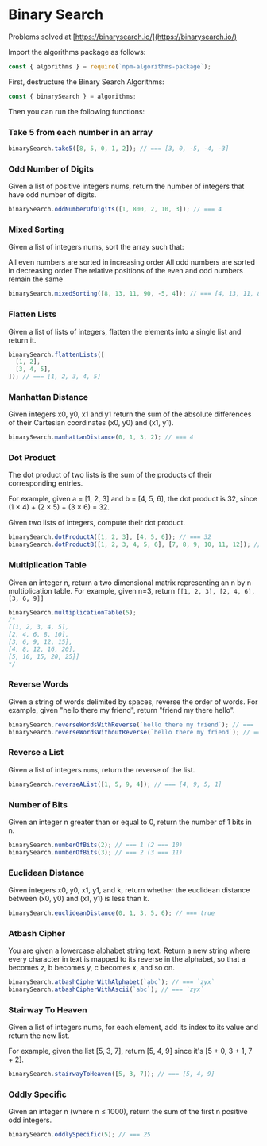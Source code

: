 # Binary Search

Problems solved at [https://binarysearch.io/](https://binarysearch.io/)

Import the algorithms package as follows:

```js
const { algorithms } = require(`npm-algorithms-package`);
```

First, destructure the Binary Search Algorithms:

```js
const { binarySearch } = algorithms;
```

Then you can run the following functions:

### Take 5 from each number in an array

```js
binarySearch.take5([8, 5, 0, 1, 2]); // === [3, 0, -5, -4, -3]
```

### Odd Number of Digits

Given a list of positive integers nums, return the number of integers that have odd number of digits.

```js
binarySearch.oddNumberOfDigits([1, 800, 2, 10, 3]); // === 4
```

### Mixed Sorting

Given a list of integers nums, sort the array such that:

All even numbers are sorted in increasing order
All odd numbers are sorted in decreasing order
The relative positions of the even and odd numbers remain the same

```js
binarySearch.mixedSorting([8, 13, 11, 90, -5, 4]); // === [4, 13, 11, 8, -5, 90]
```

### Flatten Lists

Given a list of lists of integers, flatten the elements into a single list and return it.

```js
binarySearch.flattenLists([
  [1, 2],
  [3, 4, 5],
]); // === [1, 2, 3, 4, 5]
```

### Manhattan Distance

Given integers x0, y0, x1 and y1 return the sum of the absolute differences of their Cartesian coordinates (x0, y0) and (x1, y1).

```js
binarySearch.manhattanDistance(0, 1, 3, 2); // === 4
```

### Dot Product

The dot product of two lists is the sum of the products of their corresponding entries.

For example, given a = [1, 2, 3] and b = [4, 5, 6], the dot product is 32, since (1 × 4) + (2 × 5) + (3 × 6) = 32.

Given two lists of integers, compute their dot product.

```js
binarySearch.dotProductA([1, 2, 3], [4, 5, 6]); // === 32
binarySearch.dotProductB([1, 2, 3, 4, 5, 6], [7, 8, 9, 10, 11, 12]); // === 217
```

### Multiplication Table

Given an integer n, return a two dimensional matrix representing an n by n multiplication table. For example, given n=3, return `[[1, 2, 3], [2, 4, 6], [3, 6, 9]]`

```js
binarySearch.multiplicationTable(5);
/*
[[1, 2, 3, 4, 5],
[2, 4, 6, 8, 10],
[3, 6, 9, 12, 15],
[4, 8, 12, 16, 20],
[5, 10, 15, 20, 25]]
*/
```

### Reverse Words

Given a string of words delimited by spaces, reverse the order of words. For example, given "hello there my friend", return "friend my there hello".

```js
binarySearch.reverseWordsWithReverse(`hello there my friend`); // === `friend my there hello`
binarySearch.reverseWordsWithoutReverse(`hello there my friend`); // === `friend my there hello`
```

### Reverse a List

Given a list of integers `nums`, return the reverse of the list.

```js
binarySearch.reverseAList([1, 5, 9, 4]); // === [4, 9, 5, 1]
```

### Number of Bits

Given an integer n greater than or equal to 0, return the number of 1 bits in n.

```js
binarySearch.numberOfBits(2); // === 1 (2 === 10)
binarySearch.numberOfBits(3); // === 2 (3 === 11)
```

### Euclidean Distance

Given integers x0, y0, x1, y1, and k, return whether the euclidean distance between (x0, y0) and (x1, y1) is less than k.

```js
binarySearch.euclideanDistance(0, 1, 3, 5, 6); // === true
```

### Atbash Cipher

You are given a lowercase alphabet string text. Return a new string where every character in text is mapped to its reverse in the alphabet, so that a becomes z, b becomes y, c becomes x, and so on.

```js
binarySearch.atbashCipherWithAlphabet(`abc`); // === `zyx`
binarySearch.atbashCipherWithAscii(`abc`); // === `zyx`
```

### Stairway To Heaven

Given a list of integers nums, for each element, add its index to its value and return the new list.

For example, given the list [5, 3, 7], return [5, 4, 9] since it's [5 + 0, 3 + 1, 7 + 2].

```js
binarySearch.stairwayToHeaven([5, 3, 7]); // === [5, 4, 9]
```

### Oddly Specific

Given an integer n (where n ≤ 1000), return the sum of the first n positive odd integers.

```js
binarySearch.oddlySpecific(5); // === 25
```
